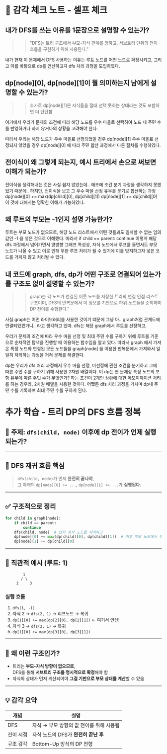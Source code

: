 # 🧠 감각 체크 노트 - 셀프 체크

## 내가 DFS를 쓰는 이유를 1문장으로 설명할 수 있는가?

> > "DFS는 트리 구조에서 부모-자식 관계를 정하고, 서브트리 단위의 전이 흐름을 구현하기 위해 사용된다."

내가 현재 이 문제에서 DFS 사용하는 이유는 루트 노드를
어떤 노드로 확정시키고, 그리고 이를 바탕으로 dp를 연산하고자 dfs 처리 과정을 도입하였다.

## dp[node][0], dp[node][1]이 뭘 의미하는지 남에게 설명할 수 있는가?

> > 추가로 dp[node][1]은 자식들을 절대 선택 못하는 상태라는 것도 포함하면 더 탄탄함

여기에서 우리가 문제의 조건에 따라 해당 노드를 우수 마을로 선택하여 노드 내 주민 수를 반영하거나 하지 않거나의 상황을 고려해야 한다.

따라서 우리는 해당 노드가 우수 마을로 선정되었을 경우 dp[node][1]
우수 마을로 선정되지 않았을 경우 dp[node][0]
에 따라 주민 합산 과정에서 다른 절차를 수행하였다.

## 전이식이 왜 그렇게 되는지, 예시 트리에서 손으로 써보면 이해가 되는가?

전이식을 생각해내는 것은 사실 쉽지 않았는데.. 애초에 조건 분기 과정을 생각하지 못했었기 때문에..
하지만, 전이식을 보고 그 우수 마을 선정 유무를 분기로 합산하는 과정
dp[node][0] += max(dp[child][0], dp[child][1])
dp[node][1] += dp[child][0]
이 것에 대해서는 명확한 이해가 가능하였다.

## 왜 루트의 부모는 -1인지 설명 가능한가?

루트는 부모 노드가 없으므로, 해당 노드 리스트에서 어떤 것들과도 일치할 수 없는 임의값인 -1 을 넣은 것으로 이해했다.
따라서
if child == parent:
continue
이렇게 해당 dfs 과정에서 넘어가면서 양방향 그래프 특성상, 자식 노드에서 루프를 돌면서도 부모 노드가 나올 수 있고 이로 인해 무한 루프 처리가 될 수 있기에 이를 방지하고자 넣은 코드를 거치지 않고 처리될 수 있다.

## 내 코드에 graph, dfs, dp가 어떤 구조로 연결되어 있는가를 구조도 없이 설명할 수 있는가?

> > graph는 각 노드가 연결된 이웃 노드를 저장한 트리의 연결 인접 리스트 구조이며, DFS의 반복문에서 이 정보를 기반으로 하위 노드들을 순회하며 DP 전이를 수행한다."

사실 graph는 어떤 라이브러리를 사용한 것이기 떄문에 그냥 아.. graph처럼 관계도에 연결되었겠거니.. 라고 생각하고 있따.
dfs는 해당 graph에서 루트를 선정하고,

우리가 문제의 조건에 따라 우수 마을 선정 및 최대 주민 수를 구하기 위해
루트를 기준으로 순차적인 탐색을 진행할 때 이용하는 함수임을 알고 있다.
따라서 graph 에서 가져온 특정 노드와 연결된 모든 노드들을 graph[node] 을 이용한 반복문에서 가져와서 일일히 처리하는 과정을 거쳐 문제를 해결한다.

dp는 우리가 dfs 처리 과정에서 우수 마을 선정, 미선정에 관한 조건을 분기하고 그에 따른 주민 수를 구하기 위해 사용한 2차원 배열이다.
이 dp는 현 문제상 특정 노드의 포함 유무에 따른 주민 수가 무엇인가? 하는 조건이 2개인 상황에 대한 메모이제이션 처리를 하는 경우라, 2차원 배열을 사용한 것이다.
어쨌든 dfs 처리 과정을 거치며 dp내 주민 수를 기록하며 최대 주민 수를 구하게 된다.

# 추가 학습 - 트리 DP의 DFS 흐름 정복

## 📌 주제: `dfs(child, node)` 이후에 dp 전이가 **언제** 실행되는가?

---

## 🔄 DFS 재귀 흐름 핵심

> `dfs(child, node)`가 먼저 **완전히 끝나야**,  
> 그 아래의 `dp[node][0] += ...`, `dp[node][1] += ...`가 **실행된다.**

---

## ✅ 구조적으로 정리

```python
for child in graph[node]:
    if child == parent:
        continue
    dfs(child, node)  # 먼저 자식 노드를 처리하고
    dp[node][0] += max(dp[child][0], dp[child][1])  # 이후 부모 노드에서 전이
    dp[node][1] += dp[child][0]
```

---

## 🧭 직관적 예시 (루트: 1)

```
        1
       / \
     2     3
```

### 실행 흐름

1. `dfs(1, -1)`
2. 자식 2 → `dfs(2, 1)` → 리프노드 → 복귀
3. `dp[1][0] += max(dp[2][0], dp[2][1])` ← 여기서 연산!
4. 자식 3 → `dfs(3, 1)` → 복귀
5. `dp[1][0] += max(dp[3][0], dp[3][1])`

---

## 🧠 왜 이런 구조인가?

- 트리는 **부모-자식 방향이 없으므로**,  
  DFS를 통해 **서브트리 구조를 명시적으로 확정**해야 함
- 자식의 상태가 먼저 계산되어야 **그걸 기반으로 부모 상태를 계산**할 수 있음

---

## 💡 감각 요약

| 개념      | 설명                                     |
| --------- | ---------------------------------------- |
| DFS       | 자식 → 부모 방향의 값 전이를 위해 사용됨 |
| 전이 시점 | 자식 노드의 DFS가 **완전히 끝난 후**     |
| 구조 감각 | Bottom-Up 방식의 DP 전형                 |
